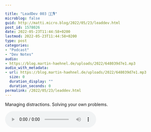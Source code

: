 ```yaml
---

title: "LeadDev 003 👨‍💻🎙"
microblog: false
guid: http://matti.micro.blog/2022/05/23/leaddev.html
post_id: 1578026
date: 2022-05-23T11:44:58+0200
lastmod: 2022-05-23T11:44:58+0200
type: post
categories:
- "Podcast"
- "Dev Notes"
audio:
- https://blog.martin-haehnel.de/uploads/2022/648039d7e1.mp3
audio_with_metadata:
- url: https://blog.martin-haehnel.de/uploads/2022/648039d7e1.mp3
  size: 0
  duration_display: ""
  duration_seconds: 0
permalink: /2022/05/23/leaddev.html
---
```

<p>Managing distractions. Solving your own problems.</p>

<audio controls="controls" src="https://blog.martin-haehnel.de/uploads/2022/648039d7e1.mp3" preload="metadata" />
